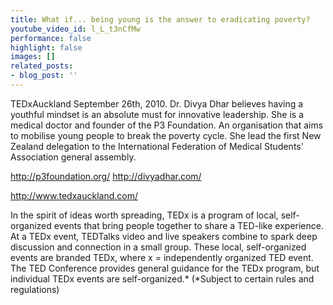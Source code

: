 ```yaml
---
title: What if... being young is the answer to eradicating poverty?
youtube_video_id: l_L_t3nCfMw
performance: false
highlight: false
images: []
related_posts:
- blog_post: ''
---
```


TEDxAuckland September 26th, 2010.
Dr. Divya Dhar believes having a youthful mindset is an absolute must for innovative leadership. She is a medical doctor and founder of the P3 Foundation. An organisation that aims to mobilise young people to break the poverty cycle. She lead the first New Zealand delegation to the International Federation of Medical Students' Association general assembly.

http://p3foundation.org/   http://divyadhar.com/

http://www.tedxauckland.com/

In the spirit of ideas worth spreading, TEDx is a program of local, self-organized events that bring people together to share a TED-like experience. At a TEDx event, TEDTalks video and live speakers combine to spark deep discussion and connection in a small group. These local, self-organized events are branded TEDx, where x = independently organized TED event. The TED Conference provides general guidance for the TEDx program, but individual TEDx events are self-organized.* (*Subject to certain rules and regulations)
